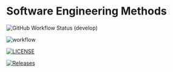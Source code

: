 # Software Engineering Methods
![GitHub Workflow Status (develop)](https://img.shields.io/github/workflow/status/Jxcka15/Group-Project-Y2/A-workflow-for-my-Hello-World-App/develop?style=flat-square)

![workflow](https://github.com/Jxcka15/Group-Project-Y2/actions/workflows/main.yml/badge.svg)

[![LICENSE](https://img.shields.io/github/license/Jxcka15/Group-Project-Y2.svg?style=flat-square)](https://github.com/Jxcka15/Group-Project-Y2/blob/master/LICENSE)

[![Releases](https://img.shields.io/github/release/Jxcka15/Group-Project-Y2/all.svg?style=flat-square)](https://github.com/Jxcka15/Group-Project-Y2/releases)

